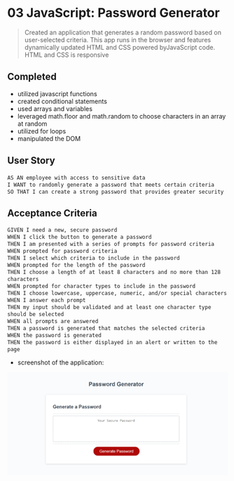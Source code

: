 # 03 JavaScript: Password Generator

> Created an application that generates a random password based on user-selected criteria. This app runs in the browser and features dynamically updated HTML and CSS powered byJavaScript code. HTML and CSS is responsive

## Completed

* utilized javascript functions
* created conditional statements
* used arrays and variables
* leveraged math.floor and math.random to choose characters in an array at random
* utilized for loops
* manipulated the DOM


## User Story

```
AS AN employee with access to sensitive data
I WANT to randomly generate a password that meets certain criteria
SO THAT I can create a strong password that provides greater security
```

## Acceptance Criteria

```
GIVEN I need a new, secure password
WHEN I click the button to generate a password
THEN I am presented with a series of prompts for password criteria
WHEN prompted for password criteria
THEN I select which criteria to include in the password
WHEN prompted for the length of the password
THEN I choose a length of at least 8 characters and no more than 128 characters
WHEN prompted for character types to include in the password
THEN I choose lowercase, uppercase, numeric, and/or special characters
WHEN I answer each prompt
THEN my input should be validated and at least one character type should be selected
WHEN all prompts are answered
THEN a password is generated that matches the selected criteria
WHEN the password is generated
THEN the password is either displayed in an alert or written to the page
```

* screenshot of the application:

![password generator demo](./images/screenshot.png)

